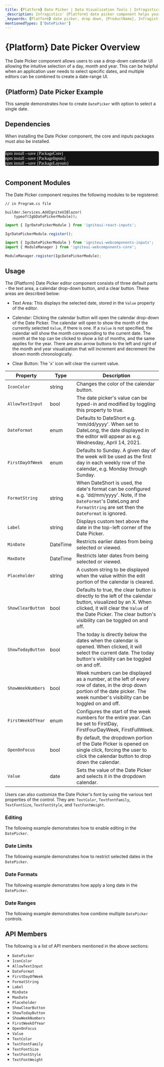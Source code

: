 ```yaml
---
title: {Platform} Date Picker | Data Visualization Tools | Infragistics
_description: Infragistics' {Platform} date picker component helps your users select dates. Improve your graphs and visualization with Ignite UI for  {Platform}!
_keywords: {Platform} date picker, drop down, {ProductName}, Infragistics
mentionedTypes: ['DatePicker']
---
```

# {Platform} Date Picker Overview

The Date Picker component allows users to use a drop-down calendar UI allowing the intuitive selection of a day, month and year. This can be helpful when an application user needs to select specific dates, and multiple editors can be combined to create a date-range UI.

## {Platform} Date Picker Example

This sample demonstrates how to create `DatePicker` with option to select a single date.

<code-view style="height: 350px"
           data-demos-base-url="{environment:dvDemosBaseUrl}"
           iframe-src="{environment:dvDemosBaseUrl}/editors/date-picker-overview"
           alt="{Platform} Date Picker Example"
           github-src="editors/date-picker/overview">
</code-view>

<!-- React, WebComponents -->
## Dependencies
When installing the Date Picker component, the core and inputs packages must also be installed.

<pre style="background:#141414;color:white;display:inline-block;padding:16x;margin-top:10px;font-family:'Consolas';border-radius:5px;width:100%">
npm install --save {PackageCore}
npm install --save {PackageInputs}
npm install --save {PackageLayouts}
</pre>
<!-- end: React, WebComponents -->

## Component Modules

The Date Picker component requires the following modules to be registered:

```razor
// in Program.cs file

builder.Services.AddIgniteUIBlazor(
    typeof(IgbDatePickerModule));
```

```ts
import { IgrDatePickerModule } from 'igniteui-react-inputs';

IgrDatePickerModule.register();
```

```ts
import { IgcDatePickerModule } from 'igniteui-webcomponents-inputs';
import { ModuleManager } from 'igniteui-webcomponents-core';

ModuleManager.register(IgcDatePickerModule);
```

<div class="divider--half"></div>

## Usage

The {Platform} Date Picker editor component consists of three default parts - the text area, a calendar drop-down button, and a clear button. These areas are described below:

- Text Area: This displays the selected date, stored in the `Value` property of the editor.

- Calendar: Clicking the calendar button will open the calendar drop-down of the Date Picker. The calendar will open to show the month of the currently selected `Value`, if there is one. If a `Value` is not specified, the calendar will show the month corresponding to the current date. The month at the top can be clicked to show a list of months, and the same applies for the year. There are also arrow buttons to the left and right of the month and year visualization that will increment and decrement the shown month chronologically.

- Clear Button: The 'x' icon will clear the current value.

Property | Type | Description
---------|------|------------
`IconColor` | string | Changes the color of the calendar button.
`AllowTextInput`  |  bool   |  The date picker's value can be typed-in and modified by toggling this property to true.
`DateFormat` | enum | Defaults to DateShort e.g. 'mm/dd/yyyy'. When set to DateLong, the date displayed in the editor will appear as e.g. Wednesday, April 14, 2021.
`FirstDayOfWeek` | enum | Defaults to Sunday. A given day of the week will be used as the first day in each weekly row of the calendar, e.g. Monday through Sunday.
`FormatString` | string  | When DateShort is used, the date's format can be configured e.g. 'dd/mm/yyyy'. Note, if the `DateFormat`'s DateLong and `FormatString` are set then the `DateFormat` is ignored.
`Label`  |  string | Displays custom text above the date in the top-left corner of the Date Picker.
`MinDate` | DateTime | Restricts earlier dates from being selected or viewed.
`MaxDate` | DateTime | Restricts later dates from being selected or viewed.
`Placeholder` | string  |  A custom string to be displayed when the value within the edit portion of the calendar is cleared.
`ShowClearButton` | bool  |  Defaults to true, the clear button is directly to the left of the calendar button, visualized by an X. When clicked, it will clear the `Value` of the Date Picker. The clear button's visibility can be toggled on and off.
`ShowTodayButton`| bool  |  The today is directly below the dates when the calendar is opened. When clicked, it will select the current date. The today button's visibility can be toggled on and off.
`ShowWeekNumbers` | bool | Week numbers can be displayed as a number, at the left of every row of dates, in the drop down portion of the date picker. The week number's visibility can be toggled on and off.
`FirstWeekOfYear` | enum | Configures the start of the week numbers for the entire year. Can be set to FirstDay, FirstFourDayWeek, FirstFullWeek.
`OpenOnFocus` | bool | By default, the dropdown portion of the Date Picker is opened on single click, forcing the user to click the calendar button to drop down the calendar.
`Value` | date | Sets the value of the Date Picker and selects it in the dropdown calendar.

Users can also customize the Date Picker's font by using the various text properties of the control. They are: `TextColor`, `TextFontFamily`, `TextFontSize`, `TextFontStyle`, and `TextFontWeight`.

### Editing

The following example demonstrates how to enable editing in the `DatePicker`.

<code-view style="height: 300px"
           data-demos-base-url="{environment:dvDemosBaseUrl}"
           iframe-src="{environment:dvDemosBaseUrl}/editors/date-picker-editing"
           alt="{Platform} Date Picker Editing Example"
           github-src="editors/date-picker/editing">
</code-view>

<div class="divider--half"></div>

### Date Limits

The following example demonstrates how to restrict selected dates in the `DatePicker`.

<code-view style="height: 360px"
           data-demos-base-url="{environment:dvDemosBaseUrl}"
           iframe-src="{environment:dvDemosBaseUrl}/editors/date-picker-date-limits"
           alt="{Platform} Date Picker Date Limits Example"
           github-src="editors/date-picker/date-limits">
</code-view>

<div class="divider--half"></div>

### Date Formats

The following example demonstrates how apply a long date in the `DatePicker`.

<code-view style="height: 350px"
           data-demos-base-url="{environment:dvDemosBaseUrl}"
           iframe-src="{environment:dvDemosBaseUrl}/editors/date-picker-format"
           alt="{Platform} Date Picker Format Example"
           github-src="editors/date-picker/format">
</code-view>

<div class="divider--half"></div>

### Date Ranges

The following example demonstrates how combine multiple `DatePicker` controls.

<code-view style="height: 300px"
           data-demos-base-url="{environment:dvDemosBaseUrl}"
           iframe-src="{environment:dvDemosBaseUrl}/editors/date-picker-range"
           alt="{Platform} Date Picker Date Range Example"
           github-src="editors/date-picker/range">
</code-view>

<div class="divider--half"></div>

## API Members

The following is a list of API members mentioned in the above sections:

- `DatePicker`
- `IconColor`
- `AllowTextInput`
- `DateFormat`
- `FirstDayOfWeek`
- `FormatString`
- `Label`
- `MinDate`
- `MaxDate`
- `Placeholder`
- `ShowClearButton`
- `ShowTodayButton`
- `ShowWeekNumbers`
- `FirstWeekOfYear`
- `OpenOnFocus`
- `Value`
- `TextColor`
- `TextFontFamily`
- `TextFontSize`
- `TextFontStyle`
- `TextFontWeight`
